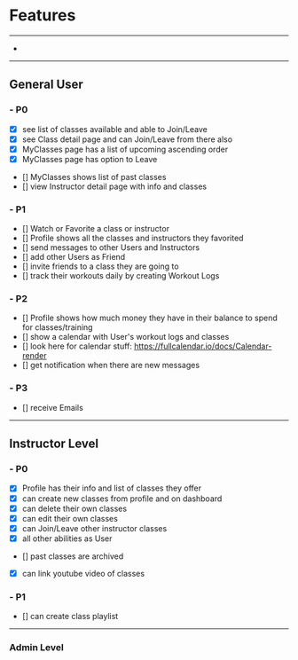 # Features
---
- 
---
## General User
### - P0
- [x] see list of classes available and able to Join/Leave
- [x] see Class detail page and can Join/Leave from there also
- [x] MyClasses page has a list of upcoming ascending order
- [x] MyClasses page has option to Leave
- [] MyClasses shows list of past classes 
- [] view Instructor detail page with info and classes
### - P1
- [] Watch or Favorite a class or instructor
- [] Profile shows all the classes and instructors they favorited
- [] send messages to other Users and Instructors
- [] add other Users as Friend
- [] invite friends to a class they are going to
- [] track their workouts daily by creating Workout Logs
### - P2
- [] Profile shows how much money they have in their balance to spend for classes/training
- [] show a calendar with User's workout logs and classes
- [] look here for calendar stuff: https://fullcalendar.io/docs/Calendar-render
- [] get notification when there are new messages
### - P3
- [] receive Emails

---
## Instructor Level
### - P0
- [x] Profile has their info and list of classes they offer
- [x] can create new classes from profile and on dashboard
- [x] can delete their own classes
- [x] can edit their own classes
- [x] can Join/Leave other instructor classes
- [x] all other abilities as User
- [] past classes are archived
- [x] can link youtube video of classes
### - P1
- [] can create class playlist
---
### Admin Level